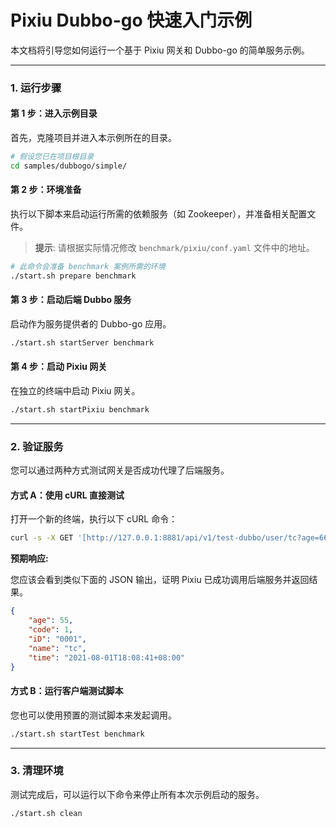 
# Pixiu Dubbo-go 快速入门示例

本文档将引导您如何运行一个基于 Pixiu 网关和 Dubbo-go 的简单服务示例。

---

### 1. 运行步骤

#### 第 1 步：进入示例目录

首先，克隆项目并进入本示例所在的目录。
```bash
# 假设您已在项目根目录
cd samples/dubbogo/simple/
````

#### 第 2 步：环境准备

执行以下脚本来启动运行所需的依赖服务（如 Zookeeper），并准备相关配置文件。
> **提示**: 请根据实际情况修改 `benchmark/pixiu/conf.yaml` 文件中的地址。

```bash
# 此命令会准备 benchmark 案例所需的环境
./start.sh prepare benchmark
```


#### 第 3 步：启动后端 Dubbo 服务

启动作为服务提供者的 Dubbo-go 应用。

```bash
./start.sh startServer benchmark
```

#### 第 4 步：启动 Pixiu 网关

在独立的终端中启动 Pixiu 网关。

```bash
./start.sh startPixiu benchmark
```

-----

### 2. 验证服务

您可以通过两种方式测试网关是否成功代理了后端服务。

#### 方式 A：使用 cURL 直接测试

打开一个新的终端，执行以下 cURL 命令：

```bash
curl -s -X GET '[http://127.0.0.1:8881/api/v1/test-dubbo/user/tc?age=66](http://127.0.0.1:8881/api/v1/test-dubbo/user/tc?age=66)'
```

**预期响应:**

您应该会看到类似下面的 JSON 输出，证明 Pixiu 已成功调用后端服务并返回结果。

```json
{
    "age": 55,
    "code": 1,
    "iD": "0001",
    "name": "tc",
    "time": "2021-08-01T18:08:41+08:00"
}
```

#### 方式 B：运行客户端测试脚本

您也可以使用预置的测试脚本来发起调用。

```bash
./start.sh startTest benchmark
```

-----

### 3. 清理环境

测试完成后，可以运行以下命令来停止所有本次示例启动的服务。

```bash
./start.sh clean
```
